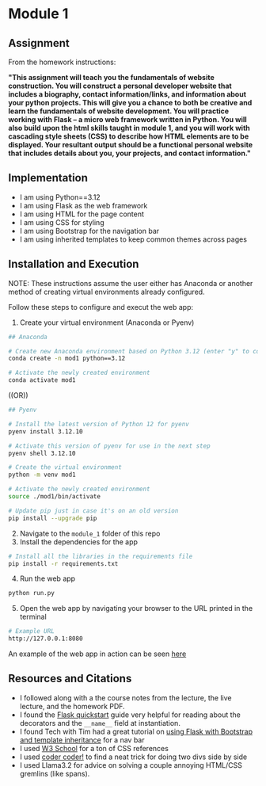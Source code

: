 # Module 1

## Assignment

From the homework instructions:

**"This assignment will teach you the fundamentals of website construction. You will construct a
personal developer website that includes a biography, contact information/links, and information
about your python projects. This will give you a chance to both be creative and learn the
fundamentals of website development.
You will practice working with Flask – a micro web framework written in Python. You will also
build upon the html skills taught in module 1, and you will work with cascading style sheets
(CSS) to describe how HTML elements are to be displayed. Your resultant output should be a
functional personal website that includes details about you, your projects, and contact
information."**



## Implementation

- I am using Python==3.12
- I am using Flask as the web framework
- I am using HTML for the page content
- I am using CSS for styling
- I am using Bootstrap for the navigation bar
- I am using inherited templates to keep common themes across pages



## Installation and Execution

NOTE: These instructions assume the user either has Anaconda or another method of creating virtual environments already configured. 

Follow these steps to configure and execut the web app:

1. Create your virtual environment (Anaconda or Pyenv)
```bash
## Anaconda

# Create new Anaconda environment based on Python 3.12 (enter "y" to continue)
conda create -n mod1 python==3.12

# Activate the newly created environment 
conda activate mod1
```

((OR))

```bash
## Pyenv

# Install the latest version of Python 12 for pyenv
pyenv install 3.12.10

# Activate this version of pyenv for use in the next step
pyenv shell 3.12.10

# Create the virtual environment
python -m venv mod1

# Activate the newly created environment
source ./mod1/bin/activate

# Update pip just in case it's on an old version
pip install --upgrade pip
```

2. Navigate to the ```module_1``` folder of this repo
3. Install the dependencies for the app
```bash
# Install all the libraries in the requirements file
pip install -r requirements.txt
```

4. Run the web app
```bash
python run.py
```
5. Open the web app by navigating your browser to the URL printed in the terminal
```bash
# Example URL
http://127.0.0.1:8080
```


An example of the web app in action can be seen [here](./site_screenshots.pdf)




## Resources and Citations

- I followed along with a the course notes from the lecture, the live lecture, and the homework PDF. 
- I found the [Flask quickstart](https://flask.palletsprojects.com/en/stable/quickstart/) guide very helpful for reading about the decorators and the ```__name__``` field at instantiation. 
- I found Tech with Tim had a great tutorial on [using Flask with Bootstrap and template inheritance](https://www.techwithtim.net/tutorials/flask/flask-adding-bootstrap) for a nav bar
- I used [W3 School](https://www.w3schools.com/css) for a ton of CSS references
- I used [coder coder!](https://coder-coder.com/display-divs-side-by-side/) to find a neat trick for doing two divs side by side
- I used Llama3.2 for advice on solving a couple annoying HTML/CSS gremlins (like spans). 